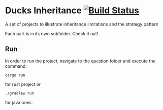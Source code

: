 # Ducks Inheritance [![Build Status](https://travis-ci.com/kgrech/ducks_inheritance.svg?branch=main)](https://travis-ci.com/kgrech/ducks_inheritance)

A set of projects to illustrate inheritance limitations and the strategy pattern

Each part is in its own subfolder. Check it out!

## Run
In order to run the project, navigate to the question folder and execute the command:
```
cargo run
```
for rust project or
```
./gradlew run
```
for java ones.
